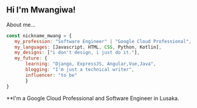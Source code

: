 ## Hi I'm Mwangiwa!


About me...

```javascript
const nickname_mwang = {
   my_profession: "Software Engineer" | "Google Cloud Professional",
   my_languages: [Javascript, HTML, CSS, Python, Kotlin],
   my_designs: ["i don't design, i just do it."],
   my_future: {
       learning: "Django, ExpressJS, Angular,Vue,Java",
       blogging: "I'm just a technical writer",
       influencer: "to be"
       }
}
```
                         
**I'm a Google Cloud Professional and Software Engineer in Lusaka. 
                     





 

  



  
